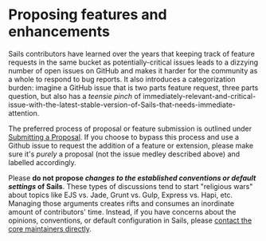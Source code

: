 # Proposing features and enhancements

Sails contributors have learned over the years that keeping track of feature requests in the same bucket as potentially-critical issues leads to a dizzying number of open issues on GitHub and makes it harder for the community as a whole to respond to bug reports.  It also introduces a categorization burden: imagine a GitHub issue that is two parts feature request, three parts question, but also has a _teensie pinch_ of immediately-relevant-and-critical-issue-with-the-latest-stable-version-of-Sails-that-needs-immediate-attention.

The preferred process of proposal or feature submission is outlined under [Submitting a Proposal](https://sailsjs.com/documentation/contributing/proposing-features-enhancements/submitting-a-proposal). If you choose to bypass this process and use a Github issue to request the addition of a feature or extension, please make sure it's *purely* a proposal (not the issue medley described above) and labelled accordingly.

Please **do not propose _changes to the established conventions or default settings_ of Sails**. These types of discussions tend to start "religious wars" about topics like EJS vs. Jade, Grunt vs. Gulp, Express vs. Hapi, etc. Managing those arguments creates rifts and consumes an inordinate amount of contributors' time.  Instead, if you have concerns about the opinions, conventions, or default configuration in Sails, please [contact the core maintainers directly](mailto:inquiries@sailsjs.com).

<docmeta name="displayName" value="Proposing features/enhancements">

